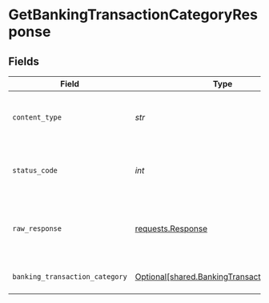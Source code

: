 # GetBankingTransactionCategoryResponse


## Fields

| Field                                                                                                                                                                      | Type                                                                                                                                                                       | Required                                                                                                                                                                   | Description                                                                                                                                                                | Example                                                                                                                                                                    |
| -------------------------------------------------------------------------------------------------------------------------------------------------------------------------- | -------------------------------------------------------------------------------------------------------------------------------------------------------------------------- | -------------------------------------------------------------------------------------------------------------------------------------------------------------------------- | -------------------------------------------------------------------------------------------------------------------------------------------------------------------------- | -------------------------------------------------------------------------------------------------------------------------------------------------------------------------- |
| `content_type`                                                                                                                                                             | *str*                                                                                                                                                                      | :heavy_check_mark:                                                                                                                                                         | HTTP response content type for this operation                                                                                                                              |                                                                                                                                                                            |
| `status_code`                                                                                                                                                              | *int*                                                                                                                                                                      | :heavy_check_mark:                                                                                                                                                         | HTTP response status code for this operation                                                                                                                               |                                                                                                                                                                            |
| `raw_response`                                                                                                                                                             | [requests.Response](https://requests.readthedocs.io/en/latest/api/#requests.Response)                                                                                      | :heavy_check_mark:                                                                                                                                                         | Raw HTTP response; suitable for custom response parsing                                                                                                                    |                                                                                                                                                                            |
| `banking_transaction_category`                                                                                                                                             | [Optional[shared.BankingTransactionCategory]](../../models/shared/bankingtransactioncategory.md)                                                                           | :heavy_minus_sign:                                                                                                                                                         | Success                                                                                                                                                                    | {"id":"auto-and-transport","name":"Auto & Transport","hasChildren":true,"status":"Active","modifiedDate":"2022-05-23T16:32:50","sourceModifiedDate":"2021-04-24T07:59:10"} |